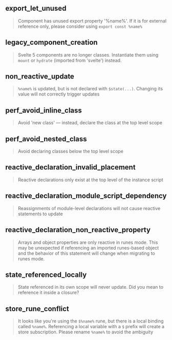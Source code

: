 ## export_let_unused

> Component has unused export property '%name%'. If it is for external reference only, please consider using `export const %name%`

## legacy_component_creation

> Svelte 5 components are no longer classes. Instantiate them using `mount` or `hydrate` (imported from 'svelte') instead.

## non_reactive_update

> `%name%` is updated, but is not declared with `$state(...)`. Changing its value will not correctly trigger updates

## perf_avoid_inline_class

> Avoid 'new class' — instead, declare the class at the top level scope

## perf_avoid_nested_class

> Avoid declaring classes below the top level scope

## reactive_declaration_invalid_placement

> Reactive declarations only exist at the top level of the instance script

## reactive_declaration_module_script_dependency

> Reassignments of module-level declarations will not cause reactive statements to update

## reactive_declaration_non_reactive_property

> Arrays and object properties are only reactive in runes mode. This may be unexpected if referencing an imported runes-based object and the behavior of this statement will change when migrating to runes mode.

## state_referenced_locally

> State referenced in its own scope will never update. Did you mean to reference it inside a closure?

## store_rune_conflict

> It looks like you're using the `$%name%` rune, but there is a local binding called `%name%`. Referencing a local variable with a `$` prefix will create a store subscription. Please rename `%name%` to avoid the ambiguity
